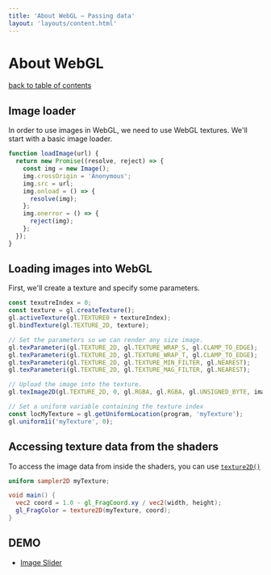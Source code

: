 ```yaml
---
title: 'About WebGL – Passing data'
layout: 'layouts/content.html'
---
```


# About WebGL

[back to table of contents](../)

## Image loader

In order to use images in WebGL, we need to use WebGL textures.
We'll start with a basic image loader.

```js
function loadImage(url) {
  return new Promise((resolve, reject) => {
    const img = new Image();
    img.crossOrigin = 'Anonymous';
    img.src = url;
    img.onload = () => {
      resolve(img);
    };
    img.onerror = () => {
      reject(img);
    };
  });
}
```

## Loading images into WebGL

First, we'll create a texture and specify some parameters.

```js
const texutreIndex = 0;
const texture = gl.createTexture();
gl.activeTexture(gl.TEXTURE0 + textureIndex);
gl.bindTexture(gl.TEXTURE_2D, texture);

// Set the parameters so we can render any size image.
gl.texParameteri(gl.TEXTURE_2D, gl.TEXTURE_WRAP_S, gl.CLAMP_TO_EDGE);
gl.texParameteri(gl.TEXTURE_2D, gl.TEXTURE_WRAP_T, gl.CLAMP_TO_EDGE);
gl.texParameteri(gl.TEXTURE_2D, gl.TEXTURE_MIN_FILTER, gl.NEAREST);
gl.texParameteri(gl.TEXTURE_2D, gl.TEXTURE_MAG_FILTER, gl.NEAREST);

// Upload the image into the texture.
gl.texImage2D(gl.TEXTURE_2D, 0, gl.RGBA, gl.RGBA, gl.UNSIGNED_BYTE, image);

// Set a uniform variable containing the texture index
const locMyTexture = gl.getUniformLocation(program, 'myTexture');
gl.uniform1i('myTexture', 0);
```

## Accessing texture data from the shaders

To access the image data from inside the shaders, you can use [`texture2D()`](https://thebookofshaders.com/glossary/?search=texture2D)

```glsl
uniform sampler2D myTexture;

void main() {
  vec2 coord = 1.0 - gl_FragCoord.xy / vec2(width, height);
  gl_FragColor = texture2D(myTexture, coord);
}
```

## DEMO

- [Image Slider](https://terabaud.github.io/hello-webgl/image-slider/)
